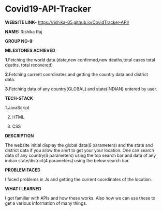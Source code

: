 # Covid19-API-Tracker

**WEBSITE LINK-** https://rishika-05.github.io/CovidTracker-API/

**NAME:** Rishika Raj

**GROUP NO-9**

**MILESTONES ACHIEVED**


  **1**.Fetching the world data.(date,new confirmed,new deaths,total cases total deaths, total recovered) 
  
  **2**.Fetching current coordinates and getting the country data and district data. 
  
  **3**.Fetching data of any country(GLOBAL) and state(INDIAN) entered by user.
  
     

**TECH-STACK**

   1.JavaScript
   
   2. HTML
   
   3. CSS
   
 **DESCRIPTION**
 
 The website initial display the global data(6 parameters) and the state and district data if you allow the alert to get your your location. One can search data of any country(6 parameters) using the top search bar and data of any indian state/district(4 parameters) using the below search bar.
 

**PROBLEM FACED**

I faced problems in Js and getting the current coordinates of the location.

**WHAT I LEARNED**

I got familiar with APIs and how these works. Also how we can use these to get a various information of many things.  
